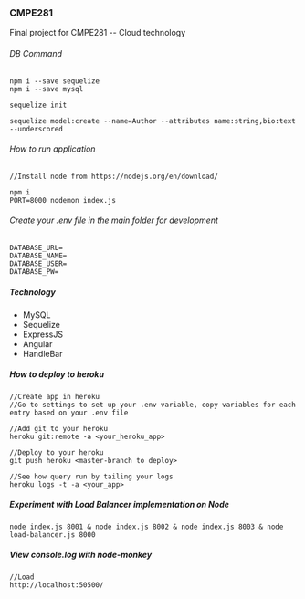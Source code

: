 ### CMPE281
Final project for CMPE281 -- Cloud technology

###### DB Command

```
npm i --save sequelize
npm i --save mysql

sequelize init

sequelize model:create --name=Author --attributes name:string,bio:text --underscored

```

###### How to run application

```
//Install node from https://nodejs.org/en/download/

npm i
PORT=8000 nodemon index.js

```


###### Create your .env file in the main folder for development

```
DATABASE_URL=
DATABASE_NAME=
DATABASE_USER=
DATABASE_PW=
```

##### Technology

* MySQL
* Sequelize
* ExpressJS
* Angular
* HandleBar


##### How to deploy to heroku

```
//Create app in heroku
//Go to settings to set up your .env variable, copy variables for each entry based on your .env file

//Add git to your heroku
heroku git:remote -a <your_heroku_app>

//Deploy to your heroku
git push heroku <master-branch to deploy>

//See how query run by tailing your logs
heroku logs -t -a <your_app>

```


##### Experiment with Load Balancer implementation on Node

```
node index.js 8001 & node index.js 8002 & node index.js 8003 & node load-balancer.js 8000
```

##### View console.log with node-monkey
```
//Load
http://localhost:50500/
```
